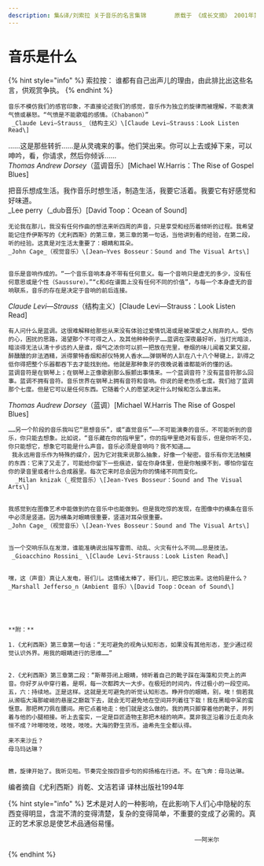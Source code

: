```yaml
---
description: 集&译/刘索拉 关于音乐的名言集锦        原载于 《成长文摘》 2001年第五辑
---
```


# 音乐是什么



{% hint style="info" %}
索拉按： 谁都有自己出声儿的理由，由此排比出这些名言，供观赏争执。
{% endhint %}

    音乐不模仿我们的感官印象，不直接论述我们的感觉，音乐作为独立的旋律而被理解，不能表演气愤或暴怒。“气愤是不能歌唱的感情。（Chabanon）”  
     _Claude Levi—Strauss_（结构主义）\[Claude Levi—Strauss：Look Listen Read\]

……这是那些转折……是从灵魂来的事。他们哭出来。你可以上去或掉下来，可以呻吟，看，你请求，然后你倾诉……  
      _Thomas Andrew Dorsey_（蓝调音乐）\[Michael W.Harris：The Rise of Gospel Blues\]  
 

 把音乐想成生活。我作音乐时想生活，制造生活，我要它活着。我要它有好感觉和好味道。  
     _Lee perry（_dub音乐）\[David Toop：Ocean of Sound\]  
 

    无论我在那儿，我没有任何作曲的想法来听四周的声音，只是享受和经历着倾听的过程。我希望能记住乔伊斯写的《尤利西斯》的第三章，第三章的第一句话，当他讲到看的经验，在第二段，听的经验。这真是对生活太重要了：眼睛和耳朵。  
    _John Cage_（视觉音乐）\[Jean—Yves Bosseur：Sound and The Visual Arts\]   
  
     
    音乐是音响作成的。“一个音乐音响本身不带有任何意义。每一个音响只是虚无的多少，没有任何意思或是个性（Saussure）。”“c和d在谱面上没有任何不同的价值”，与每一个本身虚无的音响联系，音乐的存在是决定于音响的前后连接。  
_Claude Levi—Strauss_（结构主义）\[Claude Levi—Strauss：Look Listen Read\]

    有人问什么是蓝调。这很难解释给那些从来没有体验过爱情饥渴或是被深爱之人抛弃的人。受伤的心，困扰的思路，渴望那个不可得之人，及其他种种例子……蓝调在深夜最好听，当灯光暗淡，暗淡得无法认清十步远的人是谁，烟气之浓你可以抓一把放在兜里，卷烟的味儿闻着又累又甜，醉醺醺的非法酒精，派得蒙特香烟和郝仪特男人香水……弹钢琴的人趴在八十八个琴键上，趴得之低你得把整个乐器都吞下去才能找到他。他就是那种象牙的夜晚说着谁都能听的懂的话。  
    蓝调音符是在钢琴上；在钢琴上正像歌剧那么振颤出事情来。一个蓝调音符？没有蓝音符那么回事。蓝调不拥有音符。音乐世界在钢琴上拥有音符和音响。你说的是老伤感七度。我们给了蓝调那个七度。但是它可以是任何东西。它随着个人的愿望决定什么时候和怎么拿出来。  
 _Thomas Audrew Dorsey_（蓝调）\[Michael W.Harris The Rise of Gospel Blues\]  
 

    ……另一个阶段的音乐我叫它“思想音乐”，或“直觉音乐”——不可能演奏的音乐，不可能听到的音乐，你只能去想象。比如说，“音乐藏在你的指甲里”，你的指甲里绝对有音乐，但是你听不见，你只能想它，想象它可能是什么声音。音乐必须是音响吗？我不知道……  
     我永远用音乐作为特殊的媒介，因为它对我来说那么抽象，好像一个秘密。音乐有你无法触摸的东西：它来了又走了，可能给你留下一些痕迹，留在你身体里，但是你触摸不到，哪怕你留在你的录音里或者什么合成器里。每次它来时总会因为你的情绪不同而变化。  
      _Milan knizak（_视觉音乐）\[Jean-Yves Bosseur：Sound and The Visual Arts\]  
 

    我感觉到在图像艺术中能做到的在音乐中也能做到。但是我吃惊的发现，在图像中的横条在音乐中必须是竖道。因为横条对眼睛很重要，竖道对耳朵很重要。  
    _John Cage_（视觉音乐）\[Jean-Yves Bosseur：Sound and The Visual Arts\]  
 

    当一个交响乐队在发泄，谁能准确说出描写雷雨、动乱、火灾有什么不同……总是技法。  
     _Gioacchino Rossini_ \[Claude Levi-Strauss：Look Listen Read\]  
 

    嘿，这（声音）真让人发电，哥们儿。这情绪太棒了，哥们儿，把它放出来。这他妈是什么？  
    _Marshall Jefferso_n（Ambient 音乐）\[David Toop：Ocean of Sound\]  
 



  
    **附：**  
  
    1.《尤利西斯》第三章第一句话：“无可避免的视角认知形态，如果没有其他形态，至少通过视觉认识外界。用我的眼睛进行的思维……”  
 

    2.《尤利西斯》第三章第二段：“斯蒂芬闭上眼睛，倾听着自己的靴子踩在海藻和贝壳上的声音。你好歹从中穿行着。是啊，每一次都跨大一大步。在极短的时间内，传过极小的一段空间。五，六：持续地。正是这样。这就是无可避免的听觉认知形态。睁开你的眼睛，别，唉！倘若我从濒临大海那峻峭的悬崖之巅栽下去，就会无可避免地在空间并列着往下栽！我在黑暗中呆的蛮惬意。那把梣刀佩在腰间。用它点着地走：他们就是这么做的。我的两只脚穿着他的靴子，并列着与他的小腿相接。听上去蛮实，一定是巨匠造物主那把木槌的响声。莫非我正沿着沙丘走向永恒不成？咔嚓吱吱，吱吱，吱吱。大海的野生货币。迪希先生全都认得。

    来不来沙丘？  
    母马玛达琳？

  
    瞧，旋律开始了。我听见啦。节奏完全按四音步句的抑扬格在行进。不。在飞奔：母马达琳。

  
编者摘自《尤利西斯》肖乾、文洁若译   译林出版社1994年

  


{% hint style="info" %}
艺术是对人的一种影响，在此影响下人们心中隐秘的东西变得明显，含混不清的变得清楚，复杂的变得简单，不重要的变成了必需的。真正的艺术家总是使艺术品通俗易懂。

                                                         ——阿米尔
{% endhint %}

